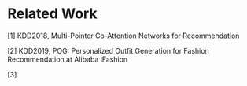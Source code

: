 # Related Work

[1] KDD2018, Multi-Pointer Co-Attention Networks for Recommendation


[2] KDD2019, POG: Personalized Outfit Generation for Fashion Recommendation at Alibaba iFashion

[3] 
